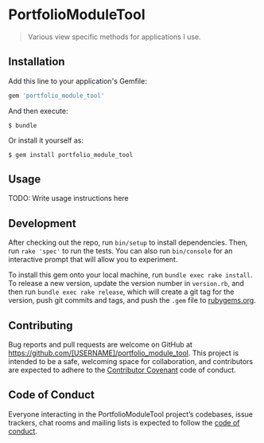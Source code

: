 # PortfolioModuleTool

> Various view specific methods for applications I use.

## Installation

Add this line to your application's Gemfile:

```ruby
gem 'portfolio_module_tool'
```

And then execute:

    $ bundle

Or install it yourself as:

    $ gem install portfolio_module_tool

## Usage

TODO: Write usage instructions here

## Development

After checking out the repo, run `bin/setup` to install dependencies. Then, run `rake 'spec'` to run the tests. You can also run `bin/console` for an interactive prompt that will allow you to experiment.

To install this gem onto your local machine, run `bundle exec rake install`. To release a new version, update the version number in `version.rb`, and then run `bundle exec rake release`, which will create a git tag for the version, push git commits and tags, and push the `.gem` file to [rubygems.org](https://rubygems.org).

## Contributing

Bug reports and pull requests are welcome on GitHub at https://github.com/[USERNAME]/portfolio_module_tool. This project is intended to be a safe, welcoming space for collaboration, and contributors are expected to adhere to the [Contributor Covenant](http://contributor-covenant.org) code of conduct.

## Code of Conduct

Everyone interacting in the PortfolioModuleTool project’s codebases, issue trackers, chat rooms and mailing lists is expected to follow the [code of conduct](https://github.com/[USERNAME]/portfolio_module_tool/blob/master/CODE_OF_CONDUCT.md).
